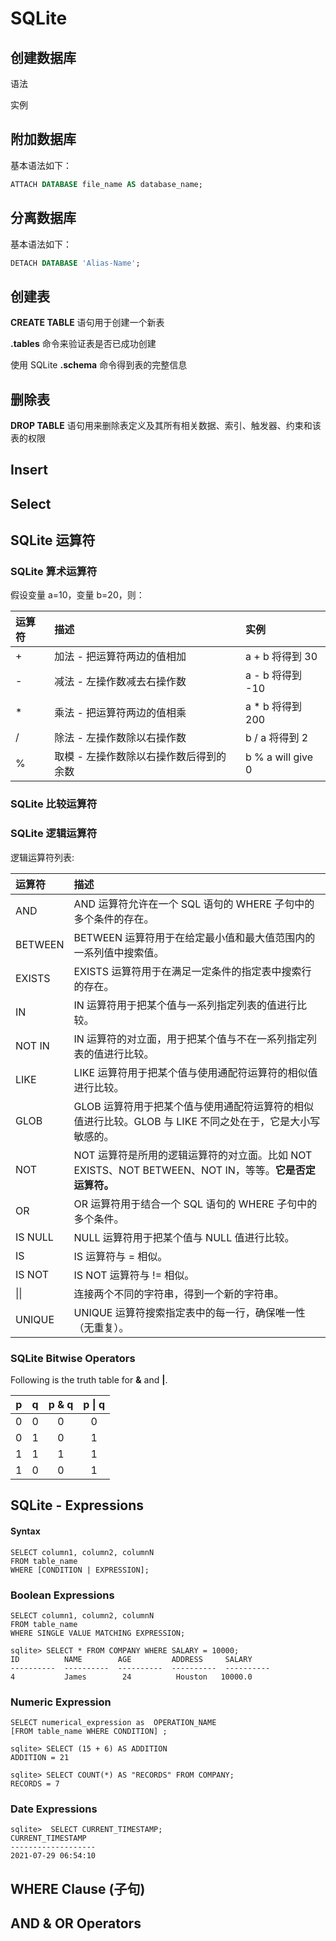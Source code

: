 # SQLite



## 创建数据库

语法

实例



## 附加数据库



基本语法如下：

```sql
ATTACH DATABASE file_name AS database_name;
```

## 分离数据库

基本语法如下：

```sql
DETACH DATABASE 'Alias-Name';
```



## 创建表

**CREATE TABLE** 语句用于创建一个新表

**.tables** 命令来验证表是否已成功创建

使用 SQLite **.schema** 命令得到表的完整信息





## 删除表

**DROP TABLE** 语句用来删除表定义及其所有相关数据、索引、触发器、约束和该表的权限





## Insert 



## Select



## SQLite 运算符



### SQLite 算术运算符

假设变量 a=10，变量 b=20，则：

| 运算符 | 描述                                    | 实例              |
| :----- | :-------------------------------------- | :---------------- |
| +      | 加法 - 把运算符两边的值相加             | a + b 将得到 30   |
| -      | 减法 - 左操作数减去右操作数             | a - b 将得到 -10  |
| *      | 乘法 - 把运算符两边的值相乘             | a * b 将得到 200  |
| /      | 除法 - 左操作数除以右操作数             | b / a 将得到 2    |
| %      | 取模 - 左操作数除以右操作数后得到的余数 | b % a will give 0 |





### SQLite 比较运算符



### SQLite 逻辑运算符

逻辑运算符列表:

| 运算符  | 描述                                                         |
| :------ | :----------------------------------------------------------- |
| AND     | AND 运算符允许在一个 SQL 语句的 WHERE 子句中的多个条件的存在。 |
| BETWEEN | BETWEEN 运算符用于在给定最小值和最大值范围内的一系列值中搜索值。 |
| EXISTS  | EXISTS 运算符用于在满足一定条件的指定表中搜索行的存在。      |
| IN      | IN 运算符用于把某个值与一系列指定列表的值进行比较。          |
| NOT IN  | IN 运算符的对立面，用于把某个值与不在一系列指定列表的值进行比较。 |
| LIKE    | LIKE 运算符用于把某个值与使用通配符运算符的相似值进行比较。  |
| GLOB    | GLOB 运算符用于把某个值与使用通配符运算符的相似值进行比较。GLOB 与 LIKE 不同之处在于，它是大小写敏感的。 |
| NOT     | NOT 运算符是所用的逻辑运算符的对立面。比如 NOT EXISTS、NOT BETWEEN、NOT IN，等等。**它是否定运算符。** |
| OR      | OR 运算符用于结合一个 SQL 语句的 WHERE 子句中的多个条件。    |
| IS NULL | NULL 运算符用于把某个值与 NULL 值进行比较。                  |
| IS      | IS 运算符与 = 相似。                                         |
| IS NOT  | IS NOT 运算符与 != 相似。                                    |
| \|\|    | 连接两个不同的字符串，得到一个新的字符串。                   |
| UNIQUE  | UNIQUE 运算符搜索指定表中的每一行，确保唯一性（无重复）。    |









### SQLite Bitwise Operators

Following is the truth table for **&** and **|**.

|  p   |  q   | p & q | p \| q |
| :--: | :--: | :---: | :----: |
|  0   |  0   |   0   |   0    |
|  0   |  1   |   0   |   1    |
|  1   |  1   |   1   |   1    |
|  1   |  0   |   0   |   1    |







## SQLite - Expressions

#### Syntax



```sqlite
SELECT column1, column2, columnN 
FROM table_name 
WHERE [CONDITION | EXPRESSION];
```

### Boolean Expressions

```sqlite
SELECT column1, column2, columnN 
FROM table_name 
WHERE SINGLE VALUE MATCHING EXPRESSION;
```



```sqlite
sqlite> SELECT * FROM COMPANY WHERE SALARY = 10000;
ID          NAME        AGE         ADDRESS     SALARY
----------  ----------  ----------  ----------  ----------
4           James        24          Houston   10000.0
```



### Numeric Expression



```sqlite
SELECT numerical_expression as  OPERATION_NAME
[FROM table_name WHERE CONDITION] ;
```

```sqlite
sqlite> SELECT (15 + 6) AS ADDITION
ADDITION = 21
```

```sqlite
sqlite> SELECT COUNT(*) AS "RECORDS" FROM COMPANY; 
RECORDS = 7
```

### Date Expressions



```sqlite
sqlite>  SELECT CURRENT_TIMESTAMP;
CURRENT_TIMESTAMP  
-------------------
2021-07-29 06:54:10
```





## WHERE Clause (子句)



## AND & OR Operators

